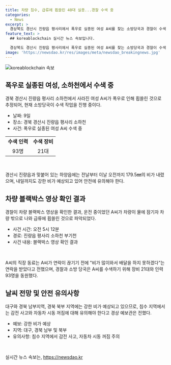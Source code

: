 ```yaml
---
title: 차량 침수, 급류에 휩쓸린 40대 실종...경찰 수색 중
categories:
  - News
excerpt: >
  경상북도 경산시 진량읍 평사리에서 폭우로 실종된 여성 A씨를 찾는 소방당국과 경찰이 수색 중. A씨는 차량이 물에 잠기자 휩쓸린 것으로 추정되며, 동료가 신고했으며 21대의 장비와 93명의 인력이 투입돼 수색 중. 강한 비로 침수 우려가 있어 주변 지역 주민들은 안전에 주의해야 한다. 내일까지는 대구와 경북 지역에 더 많은 비가 예상되고 있으니, 주변 상황을 주의 깊게 지켜 보아야 한다.
feature_text: >
  ## koreablockchain 실시간 뉴스 속보입니다.

  경상북도 경산시 진량읍 평사리에서 폭우로 실종된 여성 A씨를 찾는 소방당국과 경찰이 수색 중. A씨는 차량이 물에 잠기자 휩쓸린 것으로 추정되며, 동료가 신고했으며 21대의 장비와 93명의 인력이 투입돼 수색 중. 강한 비로 침수 우려가 있어 주변 지역 주민들은 안전에 주의해야 한다. 내일까지는 대구와 경북 지역에 더 많은 비가 예상되고 있으니, 주변 상황을 주의 깊게 지켜 보아야 한다.
image: 'https://newsdao.kr/res/images/meta/newsdao_breakingnews.jpg'
---
```


<p><img src="https://newsdao.kr/res/images/meta/newsdao_breakingnews.jpg" alt="koreablockchain 속보" /></p>

<h2 data-ke-size="size26">폭우로 실종된 여성, 소하천에서 수색 중</h2>

<p data-ke-size="size16">경북 경산시 진량읍 평사리 소하천에서 사라진 여성 A씨가 폭우로 인해 휩쓸린 것으로 추정되어, 현재 소방당국이 수색 작업을 진행 중이다.</p>

<ul>
  <li>날짜: 9일</li>
  <li>장소: 경북 경산시 진량읍 평사리 소하천</li>
  <li>사건: 폭우로 실종된 여성 A씨 수색 중</li>
</ul>

<table>
  <tr>
    <td style="text-align: center; height: 17px;"><b>수색 인력</b></td>
    <td style="text-align: center; height: 17px;"><b>수색 장비</b></td>
  </tr>
  <tr>
    <td style="text-align: center; height: 17px;">93명</td>
    <td style="text-align: center; height: 17px;">21대</td>
  </tr>
</table>

<p data-ke-size="size16">&nbsp;</p>

<p data-ke-size="size16">경산시 진량읍과 맞붙어 있는 하양읍에는 전날부터 이날 오전까지 179.5㎜의 비가 내렸으며, 내일까지도 강한 비가 예상되고 있어 안전에 유의해야 한다.</p>

<h2 data-ke-size="size26">차량 블랙박스 영상 확인 결과</h2>

<p data-ke-size="size16">경찰이 차량 블랙박스 영상을 확인한 결과, 운전 중이었던 A씨가 차량이 물에 잠기자 차량 밖으로 나와 급류에 휩쓸린 것으로 파악되었다.</p>

<ul>
  <li>사건 시간: 오전 5시 12분</li>
  <li>경로: 진량읍 평사리 소하천 부기천</li>
  <li>사건 내용: 블랙박스 영상 확인 결과</li>
</ul>

<p data-ke-size="size16">&nbsp;</p>

<p data-ke-size="size16">A씨의 직장 동료는 A씨가 연락이 끊기기 전에 "비가 많이와서 배달을 하지 못하겠다"는 연락을 받았다고 전했으며, 경찰과 소방 당국은 A씨를 수색하기 위해 장비 21대와 인력 93명을 동원했다.</p>

<h2 data-ke-size="size26">날씨 전망 및 안전 유의사항</h2>

<p data-ke-size="size16">대구와 경북 남부지역, 경북 북부 지역에는 강한 비가 예상되고 있으므로, 침수 지역에서는 감전 사고와 자동차 시동 꺼짐에 대해 유의해야 한다고 경상 예보관은 전했다.</p>

<ul>
  <li>예보: 강한 비가 예상</li>
  <li>지역: 대구, 경북 남부 및 북부</li>
  <li>유의사항: 침수 지역에서 감전 사고, 자동차 시동 꺼짐 주의</li>
</ul>

<p data-ke-size="size16">&nbsp;</p>
실시간 뉴스 속보는, <a href="https://newsdao.kr" rel="dofollow">https://newsdao.kr</a>


